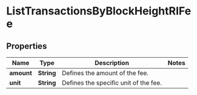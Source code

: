 

# ListTransactionsByBlockHeightRIFee


## Properties

| Name | Type | Description | Notes |
|------------ | ------------- | ------------- | -------------|
|**amount** | **String** | Defines the amount of the fee. |  |
|**unit** | **String** | Defines the specific unit of the fee. |  |



